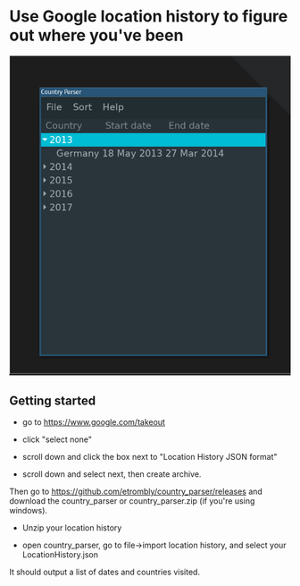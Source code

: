 # Use Google location history to figure out where you've been

![screenshot](https://raw.githubusercontent.com/etrombly/country_parser/master/screenshot.png)

## Getting started

* go to https://www.google.com/takeout

* click "select none"

* scroll down and click the box next to "Location History  JSON format"

* scroll down and select next, then create archive. 

Then go to https://github.com/etrombly/country_parser/releases and download the country_parser or country_parser.zip (if you're using windows). 

* Unzip your location history

* open country_parser, go to file->import location history, and select your LocationHistory.json

It should output a list of dates and countries visited.